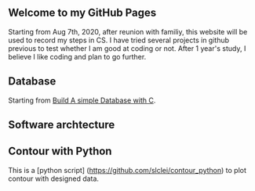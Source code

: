 ## Welcome to my GitHub Pages

Starting from Aug 7th, 2020, after reunion with familiy, this website will be used to record my steps in CS. I have tried several projects in github previous to test whether I am good at coding or not. After 1 year's study, I believe I like coding and plan to go further.

## Database

Starting from [Build A simple Database with C](https://cstack.github.io/db_tutorial/).

## Software archtecture

## Contour with Python

This is a [python script] (https://github.com/slclei/contour_python) to plot contour with designed data.

